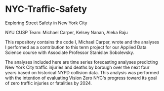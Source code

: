# NYC-Traffic-Safety
Exploring Street Safety in New York City

NYU CUSP Team: Michael Carper, Kelsey Nanan, Aleka Raju

This repository contains the code I, Michael Carper, wrote and the analyses I performed as a contribution to this term project for our Applied Data Science course with Associate Professor Stanislav Sobolevsky.

The analyses included here are time series forecasting analyses predicting New York City traffic injuries and deaths by borough over the next four years based on historical NYPD collision data. This analysis was performed with the intention of evaluating Vision Zero NYC's progress toward its goal of zero traffic injuries or fatalities by 2024.
